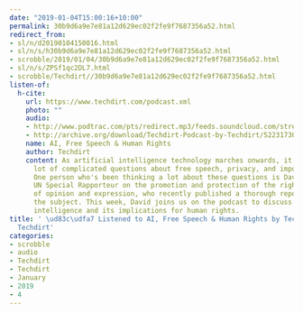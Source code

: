 ```yaml
---
date: "2019-01-04T15:00:16+10:00"
permalink: 30b9d6a9e7e81a12d629ec02f2fe9f7687356a52.html
redirect_from:
- sl/n/d20190104150016.html
- sl/n/s/h30b9d6a9e7e81a12d629ec02f2fe9f7687356a52.html
- scrobble/2019/01/04/30b9d6a9e7e81a12d629ec02f2fe9f7687356a52.html
- sl/n/s/ZPSf1qc2DL7.html
- scrobble/Techdirt//30b9d6a9e7e81a12d629ec02f2fe9f7687356a52.html
listen-of:
  h-cite:
    url: https://www.techdirt.com/podcast.xml
    photo: ""
    audio:
    - http://www.podtrac.com/pts/redirect.mp3/feeds.soundcloud.com/stream/522317304-techdirt-ai-free-speech-human-rights.mp3
    - http://archive.org/download/Techdirt-Podcast-by-Techdirt/522317304-techdirt-ai-free-speech-human-rights.mp3
    name: AI, Free Speech & Human Rights
    author: Techdirt
    content: As artificial intelligence technology marches onwards, it's raising a
      lot of complicated questions about free speech, privacy, and important rights.
      One person who's been thinking a lot about these questions is David Kaye, the
      UN Special Rapporteur on the promotion and protection of the right to freedom
      of opinion and expression, who recently published a thorough report [pdf] on
      the subject. This week, David joins us on the podcast to discuss artificial
      intelligence and its implications for human rights.
title: ' \ud83c\udfa7 Listened to AI, Free Speech & Human Rights by Techdirt From
  Techdirt'
categories:
- scrobble
- audio
- Techdirt
- Techdirt
- January
- 2019
- 4
---
```

